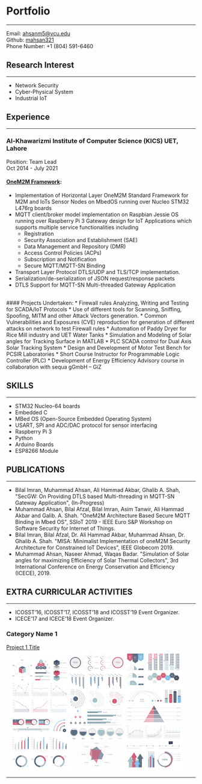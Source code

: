 # Portfolio

---
Email: [ahsanm5@vcu.edu](mailto:ahsanm5@vcu.edu)
<br>
Github: [mahsan321](https://github.com/mahsan321)
<br>
Phone Number: +1 (804) 591-6460

## Research Interest
--------------
* Network Security   
* Cyber-Physical System
* Industrial IoT

## Experience
----------

### Al-Khawarizmi Institute of Computer Science (KICS) UET, Lahore 
Position: Team Lead
<br>
Oct 2014 - July 2021
#### [OneM2M Framework](https://github.com/AikM2M):
* Implementation of Horizontal Layer OneM2M Standard Framework for M2M and IoTs Sensor Nodes on MbedOS running over Nucleo STM32 L476rg boards
* MQTT client/broker model implementation on Raspbian Jessie OS running over Raspberry Pi 3 Gateway design for IoT Applications which supports multiple service functionalities including
    - Registration
    - Security Association and Establishment (SAE)
    - Data Management and Repository (DMR)
    - Access Control Policies (ACPs)
    - Subscription and Notification
    - Secure MQTT/MQTT-SN Binding
* Transport Layer Protocol DTLS/UDP and TLS/TCP implementation. 
* Serialization/de-serialization of JSON request/response packets 
* DTLS Support for MQTT-SN Multi-threaded Gateway Application
<br>
#### Projects Undertaken:
* Firewall rules Analyzing, Writing and Testing for SCADA/IoT Protocols
* Use of different tools for Scanning, Sniffing, Spoofing, MITM and other Attack Vectors generation. 
* Common Vulnerabilities and Exposures (CVE) reproduction for generation of different attacks on network to test Firewall rules
* Automation of Paddy Dryer for Rice Mill industry and UET Water Tanks 
* Simulation and Modeling of Solar angles for Tracking Surface in MATLAB 
* PLC SCADA control for Dual Axis Solar Tracking System
* Design and Development of Motor Test Bench for PCSIR Laboratories 
* Short Course Instructor for Programmable Logic Controller (PLC)
* Development of Energy Efficiency Advisory course in collaboration with sequa gGmbH – GiZ

## SKILLS
------
* STM32 Nucleo-64 boards 
* Embedded C 
* MBed OS (Open-Source Embedded Operating System)   
* USART, SPI and ADC/DAC protocol for sensor interfacing
* Raspberry Pi 3
* Python
* Arduino Boards
* ESP8266 Module

## PUBLICATIONS
------------
* Bilal Imran, Muhammad Ahsan, Ali Hammad Akbar, Ghalib A. Shah, "SecGW: On Providing DTLS based Multi-threading in MQTT-SN Gateway Application", (In-Progress)
* Muhammad Ahsan, Bilal Afzal, Bilal Imran, Asim Tanwir, Ali Hammad Akbar and Galib. A. Shah. "OneM2M Architecture Based Secure MQTT Binding in Mbed OS", SSIoT 2019 - IEEE Euro S&P Workshop on Software Security for Internet of Things.
* Bilal Imran, Bilal Afzal, Dr. Ali Hammad Akbar, Muhammad Ahsan, Dr. Ghalib A. Shah. "MISA: Minimalist Implementation of oneM2M Security Architecture for Constrained IoT Devices", IEEE Globecom 2019.
* Muhammad Ahsan, Naseer Ahmad, Waqas Badar. "Simulation of Solar angles for maximizing Efficiency of Solar Thermal Collectors", 3rd International Conference on Energy Conservation and Efficiency (ICECE), 2019.

## EXTRA CURRICULAR ACTIVITIES
---------------------------
* ICOSST’16, ICOSST’17, ICOSST’18 and ICOSST’19 Event Organizer.
* ICECE’17 and ICECE’18 Event Organizer.

### Category Name 1 

[Project 1 Title](/sample_page)
<img src="images/dummy_thumbnail.jpg?raw=true"/>

---
